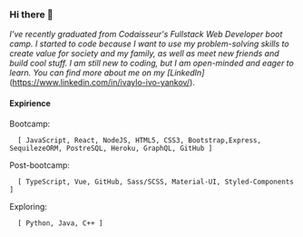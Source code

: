 ### Hi there 👋

_I've recently graduated from Codaisseur's Fullstack Web Developer boot camp. I started to code because I want to use my problem-solving skills to create value for society and my family, as well as meet new friends and build cool stuff.
I am still new to coding, but I am open-minded and eager to learn. You can find more about me on my [LinkedIn]_(https://www.linkedin.com/in/ivaylo-ivo-yankov/).





#### Expirience

Bootcamp: 
       
      [ JavaScript, React, NodeJS, HTML5, CSS3, Bootstrap,Express, SequilezeORM, PostreSQL, Heroku, GraphQL, GitHub ]

Post-bootcamp: 
    
      [ TypeScript, Vue, GitHub, Sass/SCSS, Material-UI, Styled-Components ]
    
Exploring:  
     
      [ Python, Java, C++ ]
    
<!--
**mayallzObject/mayallzObject** is a ✨ _special_ ✨ repository because its `README.md` (this file) appears on your GitHub profile.


point_left Always happy to hear from you via email as well!

Here are some ideas to get you started:

- 🔭 I’m currently working on ...
- 🌱 I’m currently learning ...
- 👯 I’m looking to collaborate on ...
- 🤔 I’m looking for help with ...
- 💬 Ask me about ...
- 📫 How to reach me: ...
- 😄 Pronouns: ...
- ⚡ Fun fact: ...
-->
